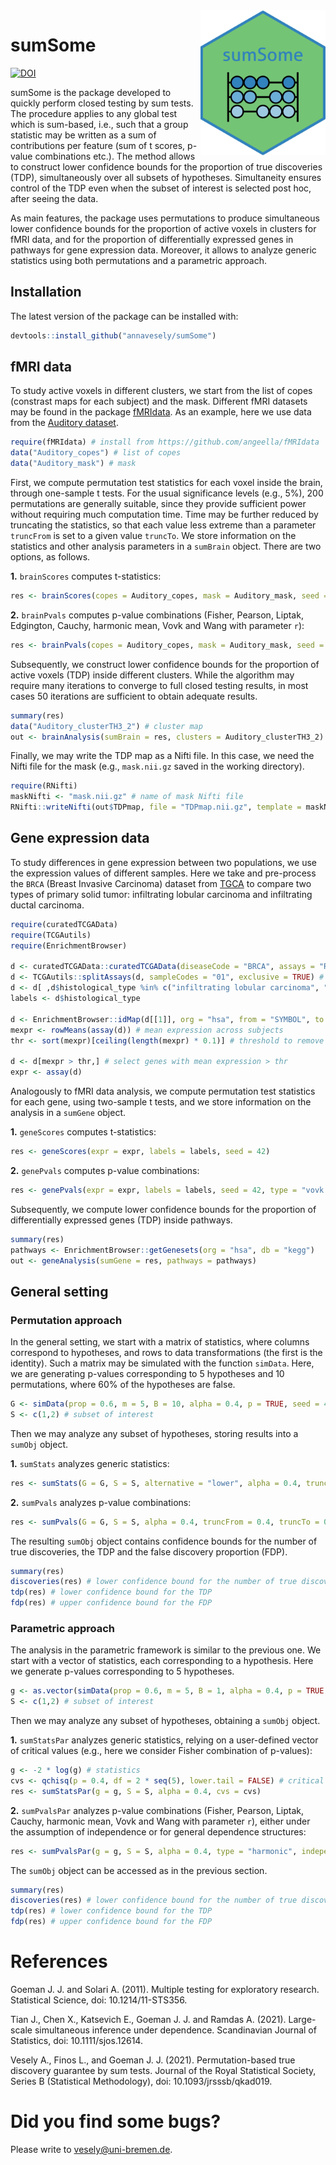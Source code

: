 <img src="sticker.png" align="right" alt="" width="200" />

# sumSome
[![DOI](https://zenodo.org/badge/324800427.svg)](https://zenodo.org/badge/latestdoi/324800427)

sumSome is the package developed to quickly perform closed testing by sum tests. The procedure applies to any global test which is sum-based, i.e., such that a group statistic may be written as a sum of contributions per feature (sum of t scores, p-value combinations etc.). The method allows to construct lower confidence bounds for the proportion of true discoveries (TDP), simultaneously over all subsets of hypotheses. Simultaneity ensures control of the TDP even when the subset of interest is selected post hoc, after seeing the data.

As main features, the package uses permutations to produce simultaneous lower confidence bounds for the proportion of active voxels in clusters for fMRI data, and for the proportion of differentially expressed genes in pathways for gene expression data. Moreover, it allows to analyze generic statistics using both permutations and a parametric approach.


## Installation

The latest version of the package can be installed with:

``` r
devtools::install_github("annavesely/sumSome")
```


## fMRI data
To study active voxels in different clusters, we start from the list of copes (constrast maps for each subject) and the mask. Different fMRI datasets may be found in the package [fMRIdata](https://github.com/angeella/fMRIdata). As an example, here we use data from the [Auditory dataset](https://openneuro.org/datasets/ds000116/versions/00003).

``` r
require(fMRIdata) # install from https://github.com/angeella/fMRIdata
data("Auditory_copes") # list of copes
data("Auditory_mask") # mask
```

First, we compute permutation test statistics for each voxel inside the brain, through one-sample t tests. For the usual significance levels (e.g., 5%), 200 permutations are generally suitable, since they provide sufficient power without requiring much computation time. Time may be further reduced by truncating the statistics, so that each value less extreme than a parameter ```truncFrom``` is set to a given value ```truncTo```. We store information on the statistics and other analysis parameters in a ```sumBrain``` object. There are two options, as follows.

**1.** ```brainScores``` computes t-statistics:

``` r
res <- brainScores(copes = Auditory_copes, mask = Auditory_mask, seed = 42)
```

**2.** ```brainPvals``` computes p-value combinations (Fisher, Pearson, Liptak, Edgington, Cauchy, harmonic mean, Vovk and Wang with parameter ```r```):

``` r
res <- brainPvals(copes = Auditory_copes, mask = Auditory_mask, seed = 42, type = "vovk.wang", r = 0)
```

Subsequently, we construct lower confidence bounds for the proportion of active voxels (TDP) inside different clusters. While the algorithm may require many iterations to converge to full closed testing results, in most cases 50 iterations are sufficient to obtain adequate results.

``` r
summary(res)
data("Auditory_clusterTH3_2") # cluster map
out <- brainAnalysis(sumBrain = res, clusters = Auditory_clusterTH3_2)
```


Finally, we may write the TDP map as a Nifti file. In this case, we need the Nifti file for the mask (e.g., ```mask.nii.gz``` saved in the working directory).

``` r
require(RNifti)
maskNifti <- "mask.nii.gz" # name of mask Nifti file
RNifti::writeNifti(out$TDPmap, file = "TDPmap.nii.gz", template = maskNifti)
```


## Gene expression data
To study differences in gene expression between two populations, we use the expression values of different samples. Here we take and pre-process the ```BRCA``` (Breast Invasive Carcinoma) dataset from [TGCA](https://portal.gdc.cancer.gov/projects/TCGA-BRCA) to compare two types of primary solid tumor: infiltrating lobular carcinoma and infiltrating ductal carcinoma.

``` r
require(curatedTCGAData)
require(TCGAutils)
require(EnrichmentBrowser)

d <- curatedTCGAData::curatedTCGAData(diseaseCode = "BRCA", assays = "RNASeq2Gene*", version="2.0.1", dry.run = FALSE)
d <- TCGAutils::splitAssays(d, sampleCodes = "01", exclusive = TRUE) # primary solid tumor
d <- d[ ,d$histological_type %in% c("infiltrating lobular carcinoma", "infiltrating ductal carcinoma")]
labels <- d$histological_type

d <- EnrichmentBrowser::idMap(d[[1]], org = "hsa", from = "SYMBOL", to = "ENTREZID") # map gene ID types
mexpr <- rowMeans(assay(d)) # mean expression across subjects
thr <- sort(mexpr)[ceiling(length(mexpr) * 0.1)] # threshold to remove the 10% of genes with lowest mean expression

d <- d[mexpr > thr,] # select genes with mean expression > thr
expr <- assay(d)
```

Analogously to fMRI data analysis, we compute permutation test statistics for each gene, using two-sample t tests, and we store information on the analysis in a ```sumGene``` object.

**1.** ```geneScores``` computes t-statistics:

``` r
res <- geneScores(expr = expr, labels = labels, seed = 42)
```

**2.** ```genePvals``` computes p-value combinations:

``` r
res <- genePvals(expr = expr, labels = labels, seed = 42, type = "vovk.wang", r = -1)
```

Subsequently, we compute lower confidence bounds for the proportion of differentially expressed genes (TDP) inside pathways.

``` r
summary(res)
pathways <- EnrichmentBrowser::getGenesets(org = "hsa", db = "kegg")
out <- geneAnalysis(sumGene = res, pathways = pathways)
```


## General setting

### Permutation approach
In the general setting, we start with a matrix of statistics, where columns correspond to hypotheses, and rows to data transformations (the first is the identity). Such a matrix may be simulated with the function ```simData```. Here, we are generating p-values corresponding to 5 hypotheses and 10 permutations, where 60% of the hypotheses are false.

``` r 
G <- simData(prop = 0.6, m = 5, B = 10, alpha = 0.4, p = TRUE, seed = 42)
S <- c(1,2) # subset of interest
```

Then we may analyze any subset of hypotheses, storing results into a ```sumObj``` object.

**1.** ```sumStats``` analyzes generic statistics:

``` r
res <- sumStats(G = G, S = S, alternative = "lower", alpha = 0.4, truncFrom = 0.4, truncTo = 0.5)
```

**2.** ```sumPvals``` analyzes p-value combinations:

``` r
res <- sumPvals(G = G, S = S, alpha = 0.4, truncFrom = 0.4, truncTo = 0.5, type = "vovk.wang", r = 0)
```

The resulting ```sumObj``` object contains confidence bounds for the number of true discoveries, the TDP and the false discovery proportion (FDP). 

``` r
summary(res)
discoveries(res) # lower confidence bound for the number of true discoveries
tdp(res) # lower confidence bound for the TDP
fdp(res) # upper confidence bound for the FDP
```



### Parametric approach
The analysis in the parametric framework is similar to the previous one. We start with a vector of statistics, each corresponding to a hypothesis. Here we generate p-values corresponding to 5 hypotheses.

``` r 
g <- as.vector(simData(prop = 0.6, m = 5, B = 1, alpha = 0.4, p = TRUE, seed = 42))
S <- c(1,2) # subset of interest
```

Then we may analyze any subset of hypotheses, obtaining a ```sumObj``` object.

**1.** ```sumStatsPar``` analyzes generic statistics, relying on a user-defined vector of critical values (e.g., here we consider Fisher combination of p-values):

``` r
g <- -2 * log(g) # statistics
cvs <- qchisq(p = 0.4, df = 2 * seq(5), lower.tail = FALSE) # critical values
res <- sumStatsPar(g = g, S = S, alpha = 0.4, cvs = cvs)
```

**2.** ```sumPvalsPar``` analyzes p-value combinations (Fisher, Pearson, Liptak, Cauchy, harmonic mean, Vovk and Wang with parameter ```r```), either under the assumption of independence or for general dependence structures:

``` r
res <- sumPvalsPar(g = g, S = S, alpha = 0.4, type = "harmonic", independence = FALSE)
```

The ```sumObj``` object can be accessed as in the previous section.

``` r
summary(res)
discoveries(res) # lower confidence bound for the number of true discoveries
tdp(res) # lower confidence bound for the TDP
fdp(res) # upper confidence bound for the FDP
```


# References
Goeman J. J. and Solari A. (2011). Multiple testing for exploratory research. Statistical Science, doi: 10.1214/11-STS356.

Tian J., Chen X., Katsevich E., Goeman J. J. and Ramdas A. (2021). Large-scale simultaneous inference under dependence. Scandinavian Journal of Statistics, doi: 10.1111/sjos.12614.

Vesely A., Finos L., and Goeman J. J. (2021). Permutation-based true discovery guarantee by sum tests. Journal of the Royal Statistical Society, Series B (Statistical Methodology), doi: 10.1093/jrsssb/qkad019.


# Did you find some bugs?

Please write to vesely@uni-bremen.de.

